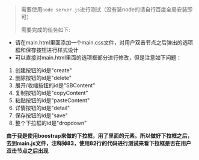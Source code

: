 
> 需要使用```node server.js```进行测试（没有装node的请自行百度全局安装即可）
> 
> 需要完成的任务如下:

- 请在main.html里面添加一个main.css文件，对用户双击节点之后弹出的选项框和保存按钮进行样式设计
- 可以直接对main.html里面的选项框部分进行修改，但是注意如下问题：

1. 创建按钮的id是"create"
2. 删除按钮的id是"delete"
3. 展开/收缩按钮的id是"SBContent"
4. 复制按钮的id是"copyContent"
5. 粘贴按钮的id是"pasteContent"
6. 详情按钮的id是"detail"
7. 保存按钮的id是"save"
8. 整个下拉框的id是"dropdown"

**由于我是使用boostrap来做的下拉框，用了里面的元素。所以做好下拉框之后，去到main.js文件，注释掉83，使用82行的代码进行测试来看下拉框是否在用户双击节点之后出现**
